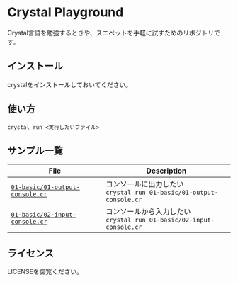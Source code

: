 # Crystal Playground

Crystal言語を勉強するときや、スニペットを手軽に試すためのリポジトリです。

## インストール

crystalをインストールしておいてください。

## 使い方

```
crystal run <実行したいファイル>
```

## サンプル一覧

<!--begin-->
 File | Description
-------|----------------
[`01-basic/01-output-console.cr`](https://github.com/suin/crystal-playground/blob/master/01-basic/01-output-console.cr) | コンソールに出力したい <br> `crystal run 01-basic/01-output-console.cr` 
[`01-basic/02-input-console.cr`](https://github.com/suin/crystal-playground/blob/master/01-basic/02-input-console.cr) | コンソールから入力したい <br> `crystal run 01-basic/02-input-console.cr` 

<!--end-->

## ライセンス

LICENSEを御覧ください。
